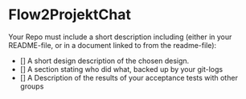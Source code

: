 # Flow2ProjektChat
Your Repo must include a short description including (either in your README-file, or in a document linked to from the readme-file):

- [] A short design description of the chosen design.
- [] A section stating who did what, backed up by your git-logs
- [] A Description of the results of your acceptance tests with other groups

